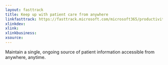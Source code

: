 ```yaml
---
layout: fasttrack
title: Keep up with patient care from anywhere
linkfasttrack: https://fasttrack.microsoft.com/microsoft365/productivitylibrary/Keep-up-with-patient-care-from-anywhere 
xlinkdev: 
xlink: 
xlinkbusiness: 
xsource: 
---
```

Maintain a single, ongoing source of patient information accessible from anywhere, anytime.